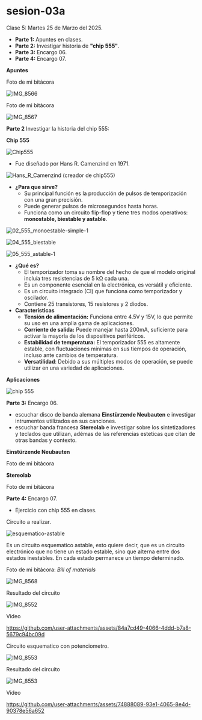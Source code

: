 # sesion-03a

Clase 5: Martes 25 de Marzo del 2025.

- **Parte 1:** Apuntes en clases.
- **Parte 2:** Investigar historia de **"chip 555"**.
- **Parte 3:** Encargo 06.
- **Parte 4:** Encargo 07.

**Apuntes**

Foto de mi bitácora

![IMG_8566](https://github.com/user-attachments/assets/44586b50-c0c0-4203-9e21-ce30c7b68b3e)

Foto de mi bitácora

![IMG_8567](https://github.com/user-attachments/assets/fcc0a78f-661e-4b09-a5eb-3e15e0056ea9)

**Parte 2** Investigar la historia del chip 555:

**Chip 555**

![Chip555](https://github.com/user-attachments/assets/aa78c873-98b3-45bb-bdac-65a4320570ae)

   - Fue diseñado por Hans R. Camenzind en 1971.

![Hans_R_Camenzind (creador de chip555)](https://github.com/user-attachments/assets/2b0ad239-cb89-49f2-aa53-a9292f318a43)

   - **¿Para que sirve?**
      - Su principal función es la producción de pulsos de temporización con una gran precisión.
      - Puede generar pulsos de microsegundos hasta horas.
      - Funciona como un circuito flip-flop y tiene tres modos operativos: **monostable, biestable y astable**.
    
![02_555_monoestable-simple-1](https://github.com/user-attachments/assets/296e5dc7-9649-4469-a6b9-b145af49e825)

![04_555_biestable](https://github.com/user-attachments/assets/d38bf966-b2f7-4ce4-98c8-f2530ae9caf1)

![05_555_astable-1](https://github.com/user-attachments/assets/e4683aa2-957a-484e-97dd-4186eb433275)

   - **¿Qué es?**
      - El temporizador toma su nombre del hecho de que el modelo original incluía tres resistencias de 5 kΩ cada una.
      - Es un componente esencial en la electrónica, es versátil y eficiente.
      - Es un circuito integrado (CI) que funciona como temporizador y oscilador.
      - Contiene 25 transistores, 15 resistores y 2 diodos.
   - **Características**
      -  **Tensión de alimentación:** Funciona entre 4.5V y 15V, lo que permite su uso en una amplia gama de aplicaciones.
      -  **Corriente de salida:** Puede manejar hasta 200mA, suficiente para activar la mayoría de los dispositivos periféricos.
      -  **Estabilidad de temperatura:** El temporizador 555 es altamente estable, con fluctuaciones mínimas en sus tiempos de operación, incluso ante cambios de temperatura.
      -  **Versatilidad**: Debido a sus múltiples modos de operación, se puede utilizar en una variedad de aplicaciones.

**Aplicaciones**

![chip 555](https://github.com/user-attachments/assets/f9ec60a6-ff7f-467d-b34f-04e71dfa56e2)

**Parte 3:** Encargo 06.
- escuchar disco de banda alemana **Einstürzende Neubauten** e investigar intrumentos utilizados en sus canciones.
- escuchar banda francesa **Stereolab** e investigar sobre los sintetizadores y teclados que utilizan, adémas de las referencias esteticas que citan de otras bandas y contexto.

**Einstürzende Neubauten**

Foto de mi bitácora

**Stereolab**

Foto de mi bitácora

**Parte 4:** Encargo 07.
- Ejercicio con chip 555 en clases.

Circuito a realizar.

![esquematico-astable](https://github.com/user-attachments/assets/f962d256-14e8-4536-8015-732d4ed8edd1)

Es un circuito esquematico astable, esto quiere decir, que es un circuito electrónico que no tiene un estado estable, sino que alterna entre dos estados inestables. En cada estado permanece un tiempo determinado.

Foto de mi bitácora: _Bill of materials_

![IMG_8568](https://github.com/user-attachments/assets/0759de1b-60b6-48df-914a-fb18863f9100)

Resultado del circuito

![IMG_8552](https://github.com/user-attachments/assets/838e2a88-e791-4e15-9055-051dcdeee706)

Video

https://github.com/user-attachments/assets/84a7cd49-4066-4ddd-b7a8-5679c94bc09d

Circuito esquematico con potenciometro.

![IMG_8553](https://github.com/user-attachments/assets/67a3acf5-c759-4d13-bc9c-56cf74bae49f)

Resultado del circuito

![IMG_8553](https://github.com/user-attachments/assets/67a3acf5-c759-4d13-bc9c-56cf74bae49f)

Video

https://github.com/user-attachments/assets/74888089-93e1-4065-8e4d-90378e56a652

